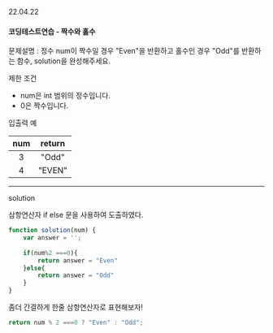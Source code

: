 22.04.22

#### 코딩테스트연습 - 짝수와 홀수

문제설명 : 정수 num이 짝수일 경우 "Even"을 반환하고 홀수인 경우 "Odd"를 반환하는 함수, solution을 완성해주세요.

제한 조건
- num은 int 범위의 정수입니다.
- 0은 짝수입니다.

입출력 예


num | return | 
:--:| :--:| 
3 | "Odd" |
4| "EVEN"|

___

solution

삼항연산자 if else 문을 사용하여 도출하였다.

```js
function solution(num) {
    var answer = '';
    
    if(num%2 ===0){
        return answer = "Even"
    }else{
        return answer = "Odd"
    }
}
```

좀더 간결하게 한줄 삼항연산자로 표현해보자!

```js
return num % 2 ===0 ? "Even" : "Odd";
```
